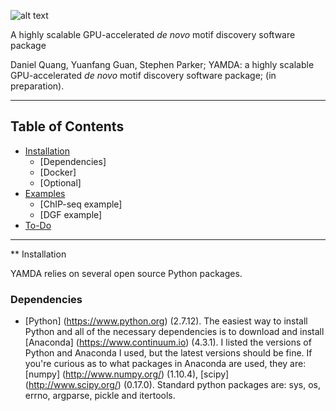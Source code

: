 ![alt text](https://raw.githubusercontent.com/daquang/YAMDA/master/logo/logoYAMDA.jpg?token=ADRfUF9JObmq5QPrx0wpIk4d7D-8HnLgks5afSfawA%3D%3D "Fast GPU-enabled motif discovery")

A highly scalable GPU-accelerated *de novo* motif discovery software package

Daniel Quang, Yuanfang Guan, Stephen Parker; YAMDA: a highly scalable GPU-accelerated *de novo* motif discovery software package; (in preparation).

---

## Table of Contents
* [Installation](#installation)
    * [Dependencies]
    * [Docker]
    * [Optional]
* [Examples](#examples)
    * [ChIP-seq example]
    * [DGF example]
* [To-Do](#to-do)

---

** Installation

YAMDA relies on several open source Python packages.

### Dependencies
* [Python] (https://www.python.org) (2.7.12). The easiest way to install Python and all of the necessary dependencies is
to download and install [Anaconda] (https://www.continuum.io) (4.3.1). I listed the versions of Python and Anaconda I
used, but the latest versions should be fine. If you're curious as to what packages in Anaconda are used, they are:
[numpy] (http://www.numpy.org/) (1.10.4), [scipy] (http://www.scipy.org/) (0.17.0). Standard python packages are:
sys, os, errno, argparse, pickle and itertools.